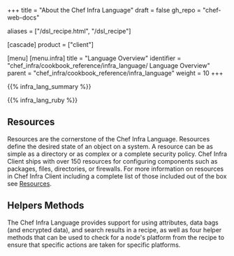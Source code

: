 +++
title = "About the Chef Infra Language"
draft = false
gh_repo = "chef-web-docs"

aliases = ["/dsl_recipe.html", "/dsl_recipe"]

[cascade]
  product = ["client"]

[menu]
  [menu.infra]
    title = "Language Overview"
    identifier = "chef_infra/cookbook_reference/infra_language/ Language Overview"
    parent = "chef_infra/cookbook_reference/infra_language"
    weight = 10
+++

{{% infra_lang_summary %}}

{{% infra_lang_ruby %}}

## Resources

Resources are the cornerstone of the Chef Infra Language. Resources define the desired state of an object on a system. A resource can be as simple as a directory or as complex or a complete security policy. Chef Infra Client ships with over 150 resources for configuring components such as packages, files, directories, or firewalls. For more information on resources in Chef Infra Client including a complete list of those included out of the box see [Resources](/resources).

## Helpers Methods

The Chef Infra Language provides support for using attributes, data bags (and
encrypted data), and search results in a recipe, as well as four helper
methods that can be used to check for a node's platform from the recipe
to ensure that specific actions are taken for specific platforms.
